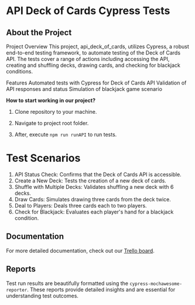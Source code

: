 ﻿# API Deck of Cards Cypress Tests

## About the Project
Project Overview
This project, api_deck_of_cards, utilizes Cypress, a robust end-to-end testing framework, to automate testing of the Deck of Cards API. The tests cover a range of actions including accessing the API, creating and shuffling decks, drawing cards, and checking for blackjack conditions.

Features
Automated tests with Cypress for Deck of Cards API
Validation of API responses and status
Simulation of blackjack game scenario

**How to start working in our project?**

1. Clone repository to your machine.

2. Navigate to project root folder.

4. After, execute ```npm run runAPI```  to run tests.

# Test Scenarios

 1. API Status Check: Confirms that the Deck of Cards API is accessible.
 2. Create a New Deck: Tests the creation of a new deck of cards.
 3. Shuffle with Multiple Decks: Validates shuffling a new deck with 6 decks.
 4. Draw Cards: Simulates drawing three cards from the deck twice.
 5. Deal to Players: Deals three cards each to two players.
 6. Check for Blackjack: Evaluates each player's hand for a blackjack condition.

## Documentation

For more detailed documentation, check out our [Trello board](https://trello.com/b/5ROY8M5D/assessmentjscypressapi).


 ## Reports

Test run results are beautifully formatted using the `cypress-mochawesome-reporter`. These reports provide detailed insights and are essential for understanding test outcomes.





